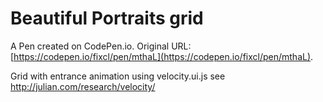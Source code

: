 # Beautiful Portraits grid

A Pen created on CodePen.io. Original URL: [https://codepen.io/fixcl/pen/mthaL](https://codepen.io/fixcl/pen/mthaL).

Grid with entrance animation using velocity.ui.js see http://julian.com/research/velocity/
